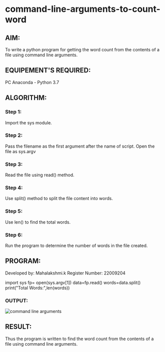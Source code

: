 # command-line-arguments-to-count-word
## AIM:
To write a python program for getting the word count from the contents of a file using command line arguments.
## EQUIPEMENT'S REQUIRED: 
PC
Anaconda - Python 3.7
## ALGORITHM: 

### Step 1:

Import the sys module.

### Step 2: 

 Pass the filename as the first argument after the name of script. Open the file as sys.argv
 
### Step 3: 

Read the file using read() method.

### Step 4:  

Use split() method to split the file content into words.

### Step 5: 

Use len() to find the total words.

### Step 6:

 Run the program to determine the number of words in the file created.

## PROGRAM:

Developed by:  Mahalakshmi.k
Register Number: 22009204

import sys
fp= open(sys.argv[1])
data=fp.read()
words=data.split()
print("Total Words:",len(words))

### OUTPUT:

![command line arguments](https://github.com/maha712/command-line-arguments-to-count-word/assets/121156360/217959bc-4e57-40ba-9997-647c8031fee3)


## RESULT:
Thus the program is written to find the word count from the contents of a file using command line arguments.
